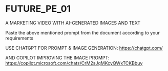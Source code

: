 # FUTURE_PE_01
A MARKETING VIDEO WITH AI-GENERATED IMAGES AND TEXT

Paste the above mentioned prompt from the document according to your requirements

USE CHATGPT FOR PROMPT &  IMAGE GENERATION: https://chatgpt.com/

AND COPILOT IMPROVING THE IMAGE PROMPT: https://copilot.microsoft.com/chats/CrM2sJqMKcyQWxTCKBbuy

